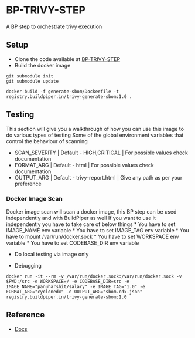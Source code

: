 # BP-TRIVY-STEP
A BP step to orchestrate trivy execution

## Setup
* Clone the code available at [BP-TRIVY-STEP](https://github.com/OT-BUILDPIPER-MARKETPLACE/BP-TRIVY-STEP)
* Build the docker image
```
git submodule init
git submodule update

docker build -f generate-sbom/Dockerfile -t registry.buildpiper.in/trivy-generate-sbom:1.0 .

```
## Testing
This section will give you a walkthrough of how you can use this image to do various types of testing
Some of the global environment variables that control the behaviour of scanning
* SCAN_SEVERITY | Default - HIGH,CRITICAL | For possible values check documentation
* FORMAT_ARG | Default - html | For possible values check documentation
* OUTPUT_ARG | Default - trivy-report.html | Give any path as per your preference


### Docker Image Scan

Docker image scan will scan a docker image, this BP step can be used independently and with BuildPiper as well
If you want to use it independently you have to take care of below things
    * You have to set IMAGE_NAME env variable
    * You have to set IMAGE_TAG env variable
    * You have to mount /var/run/docker.sock
    * You have to set WORKSPACE env variable
    * You have to set CODEBASE_DIR env variable

* Do local testing via image only

* Debugging
```
docker run -it --rm -v /var/run/docker.sock:/var/run/docker.sock -v $PWD:/src -e WORKSPACE=/ -e CODEBASE_DIR=src -e IMAGE_NAME="panuharshit/salary" -e IMAGE_TAG="1.0" -e FORMAT_ARG="cyclonedx" -e OUTPUT_ARG="sbom.cdx.json"  registry.buildpiper.in/trivy-generate-sbom:1.0 
```
## Reference 
* [Docs](https://aquasecurity.github.io/trivy/v0.32/docs/)
